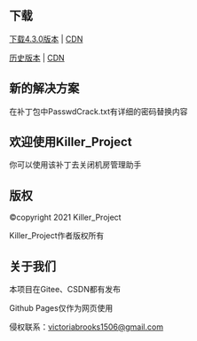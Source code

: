 
## 下载

[下载4.3.0版本](https://github.com/killerprojecte/Killer_Project/releases/download/4.3.0/Killer_4.3.zip)
|
[CDN](https://gitee.com/KillerProject/Killer-Project/attach_files/657155/download/Killer_4.3.zip)

[历史版本](https://github.com/killerprojecte/Killer_Project/releases)
|
[CDN](https://gitee.com/KillerProject/Killer-Project/releases)

## 新的解决方案

在补丁包中PasswdCrack.txt有详细的密码替换内容

## 欢迎使用Killer_Project

你可以使用该补丁去关闭机房管理助手

## 版权

©copyright 2021 Killer_Project

Killer_Project作者版权所有

## 关于我们

本项目在Gitee、CSDN都有发布

Github Pages仅作为网页使用

侵权联系：victoriabrooks1506@gmail.com
